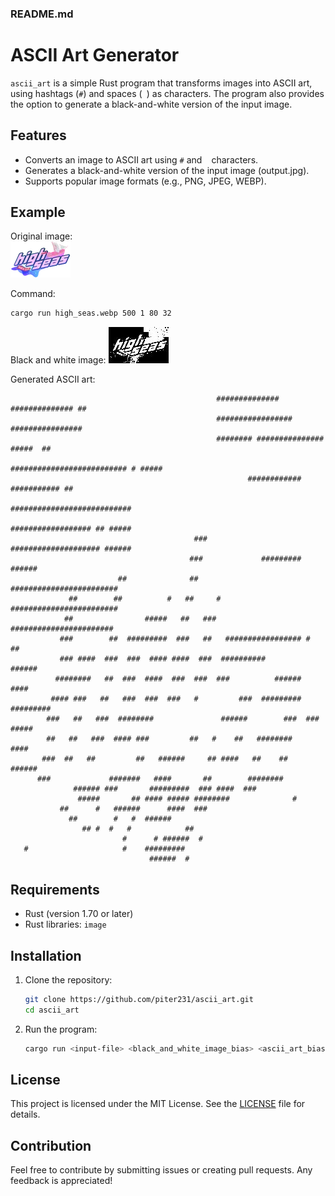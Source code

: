 ### README.md

# ASCII Art Generator

`ascii_art` is a simple Rust program that transforms images into ASCII art, using hashtags (`#`) and spaces (` `) as characters. The program also provides the option to generate a black-and-white version of the input image.

## Features

- Converts an image to ASCII art using `#` and ` ` characters.
- Generates a black-and-white version of the input image (output.jpg).
- Supports popular image formats (e.g., PNG, JPEG, WEBP).

## Example

Original image:  
![input-image](high_seas.webp)

Command:
```bash
cargo run high_seas.webp 500 1 80 32  
```

Black and white image:
![bw-image](output_example.jpg)

Generated ASCII art:  
```
                                              ############## ############## ##  
                                              ################# ################
                                              ######## ############### #####  ##
                                              ########################## # #####
                                                     ############ ########### ##
                                                     ###########################
                                                     ################## ## #####
                                         ###         #################### ######
                                        ###             ######### ######        
                        ##              ##        ########################      
             ##        ##          #   ##     # ########################        
            ##                #####   ##   ###  #######################         
           ###        ##  #########  ###   ##   ################# #        ##   
           ### ####  ###  ###  #### ####  ###  ##########           ######      
          ########   ##  ###  ####  ###  ###  ###          ######  ####         
         #### ###   ##   ###  ###  ###   #         ###  ######### #########     
        ###   ##   ###  ########               ######        ###  ### #####     
        ##   ##   ###  #### ###         ##   #    ##   ########       ####      
       ###  ##   ##         ##   ######     ## ####   ##    ##   ######         
      ###             #######   ####       ##        ########                   
              ###### ###       #########  ### ####  ###                         
               #####       ## #### ##### ########              #                
           ##      #   ######      ####  ###                                    
             ##        #   #  ######                                            
                ## #  #   #            ##                                       
                         #      # ######  #                                     
   #                     #    #########                                         
                               ######  #                                             
```


## Requirements

- Rust (version 1.70 or later)
- Rust libraries: `image`

## Installation

1. Clone the repository:
   ```bash
   git clone https://github.com/piter231/ascii_art.git
   cd ascii_art
   ```
2. Run the program:
   ```bash
   cargo run <input-file> <black_and_white_image_bias> <ascii_art_bias> <x_dimension_of_output> <y_dimension_of_output>
   ```


## License

This project is licensed under the MIT License. See the [LICENSE](LICENSE) file for details.

## Contribution

Feel free to contribute by submitting issues or creating pull requests. Any feedback is appreciated!

